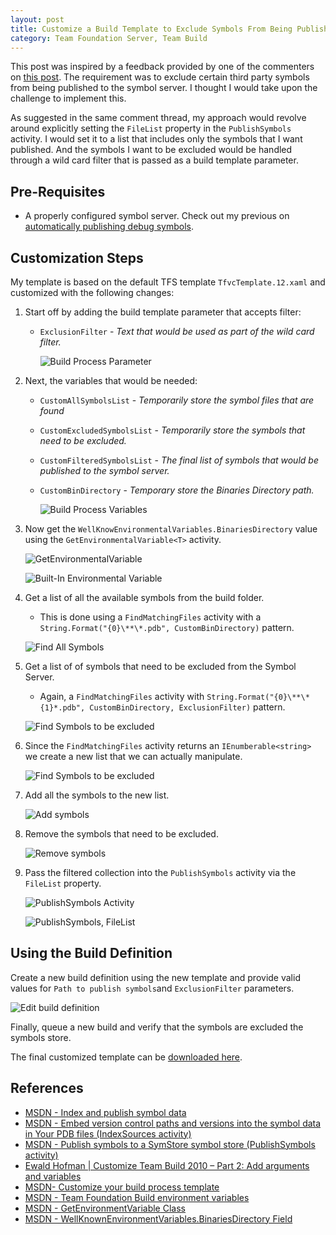 ```yaml
---
layout: post
title: Customize a Build Template to Exclude Symbols From Being Published to the Symbol Server
category: Team Foundation Server, Team Build
---
```


This post was inspired by a feedback provided by one of the commenters on [this post](http://www.edsquared.com/2011/02/12/Source+Server+And+Symbol+Server+Support+In+TFS+2010.aspx). The requirement was to exclude certain third party symbols from being published to the symbol server. I thought I would take upon the challenge to implement this.

As suggested in the same comment thread, my approach would revolve around explicitly setting the `FileList` property in the `PublishSymbols` activity. I would set it to a list that includes only the symbols that I want published. And the symbols I want to be excluded would be handled through a wild card filter that is passed as a build template parameter.

## Pre-Requisites

- A properly configured symbol server. Check out my previous on [automatically publishing debug symbols](/2015/01/setting-up-tfs-source-symbol-servers/).

## Customization Steps

My template is based on the default TFS template `TfvcTemplate.12.xaml` and customized with the following changes:

<!--excerpt-->

1. Start off by adding the build template parameter that accepts filter:
	- `ExclusionFilter` - *Text that would be used as part of the wild card filter.*

		![Build Process Parameter](/images/posts/ExcludeSymbols/10_Parameters.png)

1. Next, the variables that would be needed:
	- `CustomAllSymbolsList` - *Temporarily store the symbol files that are found*
	- `CustomExcludedSymbolsList` - *Temporarily store the symbols that need to be excluded.*
	- `CustomFilteredSymbolsList` - *The final list of symbols that would be published to the symbol server.*
	- `CustomBinDirectory` - *Temporary store the Binaries Directory path.*

		![Build Process Variables](/images/posts/ExcludeSymbols/20_Variables.png)
 
1. Now get the `WellKnowEnvironmentalVariables.BinariesDirectory` value using the `GetEnvironmentalVariable<T>` activity.
	
	![GetEnvironmentalVariable<T>](/images/posts/ExcludeSymbols/40_EnvronmentalVariableActivity.png)

	![Built-In Environmental Variable](/images/posts/ExcludeSymbols/30_EnvironmentalVariable.png)

1. Get a list of all the available symbols from the build folder.
	- This is done using a `FindMatchingFiles` activity with a `String.Format("{0}\**\*.pdb", CustomBinDirectory)` pattern.

	![Find All Symbols](/images/posts/ExcludeSymbols/45_FindAllSymbols.png)
 
1. Get a list of of symbols that need to be excluded from the Symbol Server.
	- Again, a `FindMatchingFiles` activity with `String.Format("{0}\**\*{1}*.pdb", CustomBinDirectory, ExclusionFilter)` pattern.

	![Find Symbols to be excluded](/images/posts/ExcludeSymbols/47_FindSymbolsToExclude.png)

1. Since the `FindMatchingFiles` activity returns an `IEnumberable<string>` we create a new list that we can actually manipulate.
	
	![Find Symbols to be excluded](/images/posts/ExcludeSymbols/50_InitializeSymbolList.png)

1. Add all the symbols to the new list.

	![Add symbols](/images/posts/ExcludeSymbols/60_AddToCollection.png)

1. Remove the symbols that need to be excluded. 
	
	![Remove symbols](/images/posts/ExcludeSymbols/70_RemoveFromCollection.png)

1. Pass the filtered collection into the `PublishSymbols` activity via the `FileList` property.

	![PublishSymbols Activity](/images/posts/ExcludeSymbols/80_PublishSymbols.png)

	![PublishSymbols, FileList](/images/posts/ExcludeSymbols/90_FilteredPublishSymbols.png)

## Using the Build Definition

Create a new build definition using the new template and provide valid values for `Path to publish symbols`and `ExclusionFilter` parameters. 

![Edit build definition](/images/posts/ExcludeSymbols/100_EditBuildDefinition.png)

Finally, queue a new build and verify that the symbols are excluded the symbols store. 

The final customized template can be [downloaded here](https://github.com/shanec-/Nullfactory-TfsBuildExtensions/blob/master/src/Template/ExcludedSymbolsTfvcTemplate.12.xaml).

## References

- [MSDN - Index and publish symbol data](http://msdn.microsoft.com/en-us/library/hh190722.aspx)
- [MSDN - Embed version control paths and versions into the symbol data in Your PDB files (IndexSources activity)](http://msdn.microsoft.com/en-us/library/gg265783.aspx#Activity_IndexSources)
- [MSDN - Publish symbols to a SymStore symbol store (PublishSymbols activity)](http://msdn.microsoft.com/en-us/library/gg265783.aspx#Activity_PublishSymbols)
- [Ewald Hofman | Customize Team Build 2010 – Part 2: Add arguments and variables](http://www.ewaldhofman.nl/post/2010/04/27/Customize-Team-Build-2010-e28093-Part-2-Add-arguments-and-variables.aspx)
- [MSDN- Customize your build process template](http://msdn.microsoft.com/en-us/library/dd647551.aspx)
- [MSDN - Team Foundation Build environment variables](http://msdn.microsoft.com/en-gb/library/hh850448.aspx)
- [MSDN - GetEnvironmentVariable<T> Class](https://msdn.microsoft.com/en-us/library/dn231755.aspx)
- [MSDN - WellKnownEnvironmentVariables.BinariesDirectory Field](https://msdn.microsoft.com/en-us/library/microsoft.teamfoundation.build.activities.extensions.wellknownenvironmentvariables.binariesdirectory.aspx)